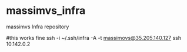 # massimvs_infra
massimvs Infra repository

#this works fine
ssh -i ~/.ssh/infra -A -t massimovs@35.205.140.127 ssh 10.142.0.2
